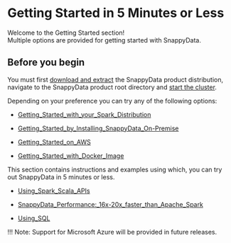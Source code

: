 # Getting Started in 5 Minutes or Less

Welcome to the Getting Started section! <br>
Multiple options are provided for getting started with SnappyData. 

## Before you begin

You must first [download and extract](install.md) the SnappyData product distribution, navigate to the SnappyData product root directory and [start the cluster](howto.md#howto-startcluster).

Depending on your preference you can try any of the following options:


* [Getting_Started_with_your_Spark_Distribution](quickstart/getting_started_with_your_spark_distribution.md)

* [Getting_Started_by_Installing_SnappyData_On-Premise](quickstart/getting_started_by_installing_snappydata_on-premise.md)

* [Getting_Started_on_AWS](quickstart/getting_started_on_aws.md)

* [Getting_Started_with_Docker_Image](quickstart/getting_started_with_docker_image.md)

This section contains instructions and examples using which, you can try out SnappyData in 5 minutes or less. 

* [Using_Spark_Scala_APIs](quickstart/using_spark_scala_apis.md)

* [SnappyData_Performance:_16x-20x_faster_than_Apache_Spark](quickstart/performance_apache_spark.md)

* [Using_SQL](quickstart/using_sql.md)

!!! Note: 
	Support for Microsoft Azure will be provided in future releases.